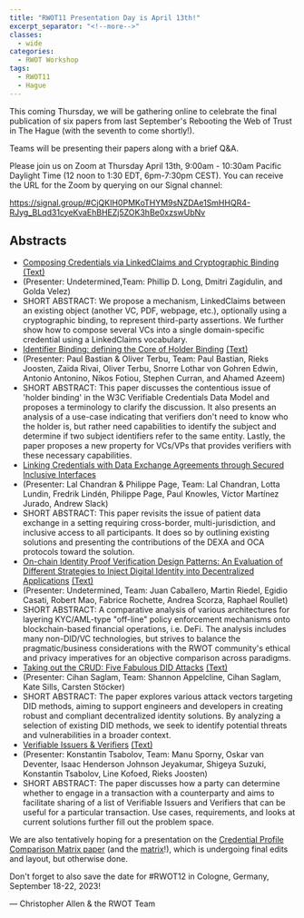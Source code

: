 ```yaml
---
title: "RWOT11 Presentation Day is April 13th!"
excerpt_separator: "<!--more-->"
classes:
  - wide
categories:
  - RWOT Workshop
tags:
  - RWOT11
  - Hague
---
```


This coming Thursday, we will be gathering online to celebrate the final
publication of six papers from last September's Rebooting the Web of
Trust in The Hague (with the seventh to come shortly!).

Teams will be presenting their papers along with a brief Q&A.

<!--more-->

Please join us on Zoom at Thursday April 13th, 9:00am - 10:30am
Pacific Daylight Time (12 noon to 1:30 EDT, 6pm-7:30pm CEST). You can
receive the URL for the Zoom by querying on our Signal channel:

https://signal.group/#CjQKIH0PMKoTHYM9sNZDAe1SmHHQR4-RJyg_BLqd31cyeKvaEhBHEZj5ZOK3hBe0xzswUbNv

## Abstracts

*   [Composing Credentials via LinkedClaims and Cryptographic
Binding](https://github.com/WebOfTrustInfo/rwot11-the-hague/blob/master/final-documents/composable-credentials.pdf) [(Text)](https://github.com/WebOfTrustInfo/rwot11-the-hague/blob/master/final-documents/composable-credentials.md)
   * (Presenter: Undetermined,Team: Phillip D. Long, Dmitri Zagidulin, and Golda Velez)
   * SHORT ABSTRACT: We propose a mechanism, LinkedClaims between an existing object (another VC, PDF, webpage, etc.), optionally using a cryptographic binding, to represent third-party assertions. We further show how to compose several VCs into a single domain-specific credential using a LinkedClaims vocabulary.
*   [Identifier Binding: defining the Core of Holder Binding](https://github.com/WebOfTrustInfo/rwot11-the-hague/blob/master/final-documents/identifier-binding.pdf) [(Text)](https://github.com/WebOfTrustInfo/rwot11-the-hague/blob/master/final-documents/identifier-binding.md)
   * (Presenter: Paul Bastian & Oliver Terbu, Team: Paul Bastian, Rieks Joosten, Zaïda Rivai, Oliver Terbu, Snorre Lothar von Gohren Edwin, Antonio Antonino, Nikos Fotiou, Stephen Curran, and Ahamed Azeem)
   * SHORT ABSTRACT: This paper discusses the contentious issue of \'holder binding\' in the W3C Verifiable Credentials Data Model and proposes a terminology to clarify the discussion. It also presents an analysis of a use-case indicating that verifiers don\'t need to know who the holder is, but rather need capabilities to identify the subject and determine if two subject identifiers refer to the same entity. Lastly, the paper proposes a new property for VCs/VPs that provides verifiers with these necessary capabilities.
*   [Linking Credentials with Data Exchange Agreements through Secured Inclusive Interfaces](https://github.com/WebOfTrustInfo/rwot11-the-hague/blob/master/final-documents/data-exchange-agreements-with-oca.pdf)
   * (Presenter: Lal Chandran & Philippe Page, Team: Lal Chandran, Lotta Lundin, Fredrik Lindén, Philippe Page, Paul Knowles, Víctor Martínez Jurado, Andrew Slack)
   * SHORT ABSTRACT: This paper revisits the issue of patient data exchange in a setting requiring cross-border, multi-jurisdiction, and inclusive access to all participants. It does so by outlining existing solutions and presenting the contributions of the DEXA and OCA protocols toward the solution.
*   [On-chain Identity Proof Verification Design Patterns: An Evaluation of Different Strategies to Inject Digital Identity into Decentralized Applications](https://github.com/WebOfTrustInfo/rwot11-the-hague/blob/master/final-documents/onchain_identity_verification_flows.pdf) [(Text)](https://github.com/WebOfTrustInfo/rwot11-the-hague/blob/master/final-documents/onchain_identity_verification_flows.md)
   * (Presenter: Undetermined, Team: Juan Caballero, Martin Riedel, Egidio Casati, Robert Mao, Fabrice Rochette, Andrea Scorza, Raphael Roullet)
   * SHORT ABSTRACT: A comparative analysis of various architectures for layering KYC/AML-type "off-line" policy enforcement mechanisms onto blockchain-based financial operations, i.e. DeFi. The analysis includes many non-DID/VC technologies, but strives to balance the pragmatic/business considerations with the RWOT community's ethical and privacy imperatives for an objective comparison across paradigms.
*   [Taking out the CRUD: Five Fabulous DID Attacks](https://github.com/WebOfTrustInfo/rwot11-the-hague/blob/master/final-documents/taking-out-the-crud-five-fabulous-did-attacks.pdf) [(Text)](https://github.com/WebOfTrustInfo/rwot11-the-hague/blob/master/final-documents/taking-out-the-crud-five-fabulous-did-attacks.md)
   * (Presenter: Cihan Saglam, Team: Shannon Appelcline, Cihan Saglam, Kate Sills, Carsten Stöcker)
   * SHORT ABSTRACT: The paper explores various attack vectors targeting DID methods, aiming to support engineers and developers in creating robust and compliant decentralized identity solutions. By analyzing a selection of existing DID methods, we seek to identify potential threats and vulnerabilities in a broader context.
*   [Verifiable Issuers & Verifiers](https://github.com/WebOfTrustInfo/rwot11-the-hague/blob/master/final-documents/verifiable-issuers-and-verifiers.pdf) [(Text)](https://github.com/WebOfTrustInfo/rwot11-the-hague/blob/master/final-documents/verifiable-issuers-and-verifiers.md)
   * (Presenter: Konstantin Tsabolov, Team: Manu Sporny, Oskar van Deventer, Isaac Henderson Johnson Jeyakumar, Shigeya Suzuki, Konstantin Tsabolov, Line Kofoed, Rieks Joosten)
   * SHORT ABSTRACT: The paper discusses how a party can determine whether to engage in a transaction with a counterparty and aims to facilitate sharing of a list of Verifiable Issuers and Verifiers that can be useful for a particular transaction. Use cases, requirements, and looks at current solutions further fill out the problem space.

We are also tentatively hoping for a presentation on the [Credential
Profile Comparison Matrix
paper](https://github.com/WebOfTrustInfo/rwot11-the-hague/blob/master/draft-documents/credential-profile-comparison.md)
(and the
[matrix](https://docs.google.com/spreadsheets/d/1Z4cYfjbbE-rABcfC-xab8miocKLomivYMUFibOh9BVo/edit#gid=1084392809)!),
which is undergoing final edits and layout, but otherwise done.

Don't forget to also save the date for #RWOT12 in Cologne, Germany,
September 18-22, 2023!

&mdash; Christopher Allen & the RWOT Team
